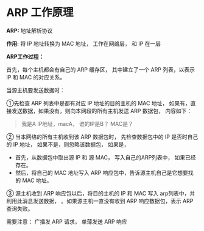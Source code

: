 # ARP 工作原理

**ARP:**  地址解析协议

**作用:**  将 IP 地址转换为 MAC 地址， 工作在网络层， 和 IP 在一层



**ARP工作过程：**

首先，每个主机都会有自己的 ARP 缓存区， 其中建立了一个 ARP 列表，以表示 IP 和 MAC 的对应关系。

当源主机要发送数据时：

①先检查 ARP 列表中是都有对应 IP 地址的目的主机的 MAC 地址， 如果有，直接发送数据，如果没有，则向本网段的所有主机发送 ARP 数据包， 内容如下：

> 我是A IP地址，macA， 谁的IP是B？ MAC是？

② 当本网络的所有主机收到该 ARP 数据包时， 先检查数据包中的 IP 是否时自己的 IP 地址， 如果不是，则忽略该数据包， 如果是，

- 首先，从数据包中取出源 IP 和 源 MAC， 写入自己的ARP列表中， 如果已经存在。
- 然后，将自己的 MAC 地址写入 ARP 响应包中，告诉源主机自己是它想要找的 MAC 地址。

③ 源主机收到 ARP 响应包以后，将目的主机的 IP 和 MAC 写入 arp列表中，并利用此消息发送数据， 。如果源主机一直没有收到 ARP 响应数据包，表示 ARP 查询失败。



需要注意： 广播发 ARP 请求， 单薄发送 ARP 响应

